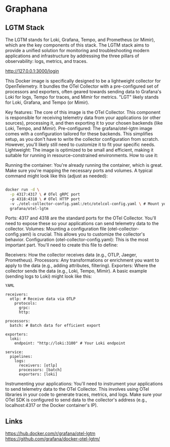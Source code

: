 # Graphana


## LGTM Stack

The LGTM stands for Loki, Grafana, Tempo, and Prometheus (or Mimir), which are the key components of this stack. The LGTM stack aims to provide a unified solution for monitoring and troubleshooting modern applications and infrastructure by addressing the three pillars of observability: logs, metrics, and traces.

http://127.0.0.1:3000/login

This Docker image is specifically designed to be a lightweight collector for OpenTelemetry.  It bundles the OTel Collector with a pre-configured set of processors and exporters, often geared towards sending data to Grafana's Loki for logs, Tempo for traces, and Mimir for metrics.  "LGT" likely stands for Loki, Grafana, and Tempo (or Mimir).

Key features:
The core of this image is the OTel Collector. This component is responsible for receiving telemetry data from your applications (or other sources), processing it, and then exporting it to your chosen backends (like Loki, Tempo, and Mimir).
Pre-configured: The grafana/otel-lgtm image comes with a configuration tailored for these backends. This simplifies setup, as you don't have to write the collector configuration from scratch. However, you'll likely still need to customize it to fit your specific needs.
Lightweight: The image is optimized to be small and efficient, making it suitable for running in resource-constrained environments.
How to use it:

Running the container: You're already running the container, which is great.  Make sure you're mapping the necessary ports and volumes.  A typical command might look like this (adjust as needed):

```Bash

docker run -d \
  -p 4317:4317 \ # OTel gRPC port
  -p 4318:4318 \ # OTel HTTP port
  -v ./otel-collector-config.yaml:/etc/otelcol-config.yaml \ # Mount your config
  grafana/otel-lgtm
```
Ports: 4317 and 4318 are the standard ports for the OTel Collector. You'll need to expose these so your applications can send telemetry data to the collector.
Volumes: Mounting a configuration file (otel-collector-config.yaml) is crucial. This allows you to customize the collector's behavior.
Configuration (otel-collector-config.yaml): This is the most important part.  You'll need to create this file to define:

Receivers: How the collector receives data (e.g., OTLP, Jaeger, Prometheus).
Processors: Any transformations or enrichment you want to apply to the data (e.g., adding attributes, filtering).
Exporters: Where the collector sends the data (e.g., Loki, Tempo, Mimir).
A basic example (sending logs to Loki) might look like this:

```
YAML

receivers:
  otlp: # Receive data via OTLP
    protocols:
      grpc:
      http:

processors:
  batch: # Batch data for efficient export

exporters:
  loki:
    endpoint: "http://loki:3100" # Your Loki endpoint

service:
  pipelines:
    logs:
      receivers: [otlp]
      processors: [batch]
      exporters: [loki]
```
Instrumenting your applications:  You'll need to instrument your applications to send telemetry data to the OTel Collector.  This involves using OTel libraries in your code to generate traces, metrics, and logs.  Make sure your OTel SDK is configured to send data to the collector's address (e.g., localhost:4317 or the Docker container's IP).

## Links

https://hub.docker.com/r/grafana/otel-lgtm  
https://github.com/grafana/docker-otel-lgtm/  



```bash

```